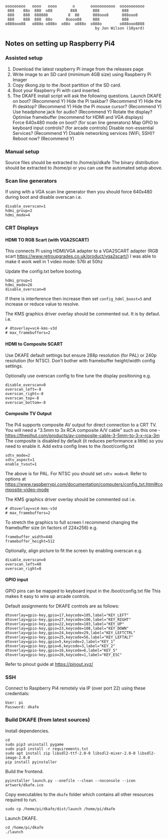 ```
ooooooooo   oooo   oooo       o       ooooooooooo  ooooooooooo
 888    88o  888  o88        888       888          888
 888    888  888888         8  88      888ooo8      888ooo8
 888    888  888  88o      8oooo88     888          888
o888ooo88   o888o o888o  o88o  o888o  o888o        o888ooo8888
                                        by Jon Wilson (10yard)
```

## Notes on setting up Raspberry Pi4


### Assisted setup

1. Download the latest raspberry Pi image from the releases page 
2. Write image to an SD card (mimimum 4GB size) using Raspberry Pi Imager
2. Copy dkong.zip to the /boot partition of the SD card.
3. Boot your Raspberry Pi with card inserted.
4. The DKAFE install script will ask the following questions. 
	 Launch DKAFE on boot?                        (Recommend Y)
	 Hide the Pi taskbar?                         (Recommend Y)
	 Hide the Pi desktop?                         (Recommend Y)
	 Hide the Pi mouse cursor?                    (Recommend Y)
	 Use headphone jack for audio?                (Recommend Y)
	 Rotate the display?
     Optimise framebuffer (recommend for HDMI and VGA displays)   
	 Force 640x480 mode on boot?     (for scan line generators)
	 Map GPIO to keyboard input controls? (for arcade controls)
	 Disable non-essential Services?              (Recommend Y)
	 Disable networking services (WiFi, SSH)?
	 Reboot now?                                  (Recommend Y)	 


### Manual setup

Source files should be extracted to /home/pi/dkafe
The binary distribution should be extracted to /home/pi or you can use the automated setup above.


### Scan line generators

If using with a VGA scan line generator then you should force 640x480 during boot and disable overscan i.e.

```
disable_overscan=1
hdmi_group=2
hdmi_mode=4
```


### CRT Displays


#### HDMI TO RGB Scart (with VGA2SCART)

This connects Pi using HDMI/VGA adapter to a VGA2SCART adapter (RGB scart https://www.retroupgrades.co.uk/product/vga2scart/)
I was able to make it work well in 1 video mode: 576i at 50hz

Update the config.txt before booting.

```
hdmi_group=1
hdmi_mode=26
disable_overscan=0
```

If there is interference then increase then set ```config_hdml_boost=5``` and increase or reduce value to resolve.

The KMS graphics driver overlay should be commented out.  It is by defaut. i.e.

```
# dtoverlay=vc4-kms-v3d
# max_framebuffers=2
```


#### HDMI to Composite SCART

Use DKAFE default settings but ensure 288p resolution (for PAL) or 240p resolution (for NTSC).
Don't bother with framebuffer height/width config settings.

Optionally use overscan config to fine tune the display positioning e.g.

```
disable_overscan=0
overscan_left=-8
overscan_right=-8
overscan_top=-8
overscan_bottom=-8
```


#### Composite TV Output

The Pi4 supports composite AV output for direct connection to a CRT TV.
You will need a "3.5mm to 3x RCA composite A/V cable" such as this one - https://thepihut.com/products/av-composite-cable-3-5mm-to-3-x-rca-3m
The composite is disabled by default (it reduces performance a little) so you need to enable it.
Add extra config lines to the /boot/config.txt

```
sdtv_mode=2
sdtv_aspect=1
enable_tvout=1
```

The above is for PAL.  For NTSC you should set ```sdtv mode=0```.  Refer to options at https://www.raspberrypi.com/documentation/computers/config_txt.html#composite-video-mode

The KMS graphics driver overlay should be commented out i.e.

```
# dtoverlay=vc4-kms-v3d
# max_framebuffers=2
```

To stretch the graphics to full screen I recommend changing the framebuffer size (in factors of 224x256) e.g.


```
framebuffer_width=448
framebuffer_height=512
```

Optionally,  align picture to fit the screen by enabling overscan e.g.

```
disable_overscan=0
overscan_left=40
overscan_right=8
```


#### GPIO input

GPIO pins can be mapped to keyboard input in the /boot/config.txt file
This makes it easy to wire up arcade controls.

Default assignments for DKAFE controls are as follows:

```
dtoverlay=gpio-key,gpio=17,keycode=105,label="KEY_LEFT"
dtoverlay=gpio-key,gpio=27,keycode=106,label="KEY_RIGHT"
dtoverlay=gpio-key,gpio=22,keycode=103,label="KEY_UP"
dtoverlay=gpio-key,gpio=23,keycode=108,label="KEY_DOWN"
dtoverlay=gpio-key,gpio=24,keycode=29,label="KEY_LEFTCTRL"
dtoverlay=gpio-key,gpio=25,keycode=56,label="KEY_LEFTALT"
dtoverlay=gpio-key,gpio=5,keycode=2,label="KEY_1"
dtoverlay=gpio-key,gpio=6,keycode=3,label="KEY_2"
dtoverlay=gpio-key,gpio=16,keycode=6,label="KEY_5"
dtoverlay=gpio-key,gpio=26,keycode=1,label="KEY_ESC"
```

Refer to pinout guide at https://pinout.xyz/

### SSH

Connect to Raspberry Pi4 remotely via IP (over port 22) using these credentials:

```
User: pi
Password: dkafe
```


### Build DKAFE (from latest sources)

Install dependencies.

```
cd
sudo pip3 uninstall pygame
sudo pip3 install -r requirements.txt
sudo apt install zip libsdl2-ttf-2.0-0 libsdl2-mixer-2.0-0 libsdl2-image-2.0.0
pip install pyinstaller
```

Build the frontend.

```
pyinstaller launch.py --onefile --clean --noconsole --icon artwork/dkafe.ico
```
	
Copy executables to the ```dkafe``` folder which contains all other resources required to run.

```
sudo cp /home/pi/dkafe/dist/launch /home/pi/dkafe
```

Launch DKAFE.

```
cd /home/pi/dkafe	
./launch
```
